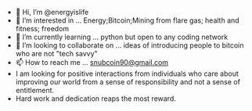 - 👋 Hi, I’m @energyislife
- 👀 I’m interested in ... Energy;Bitcoin;Mining from flare gas; health and fitness; freedom
- 🌱 I’m currently learning ... python but open to any coding network
- 💞️ I’m looking to collaborate on ... ideas of introducing people to bitcoin who are not "tech savvy"
- 📫 How to reach me ... snubcoin90@gmail.com
- I am looking for positive interactions from individuals who care about improving our world from a sense of responsibility and not a sense of entitlement.
- Hard work and dedication reaps the most reward.
<!---
energyislife/energyislife is a ✨ special ✨ repository because its `README.md` (this file) appears on your GitHub profile.
You can click the Preview link to take a look at your changes.
--->
